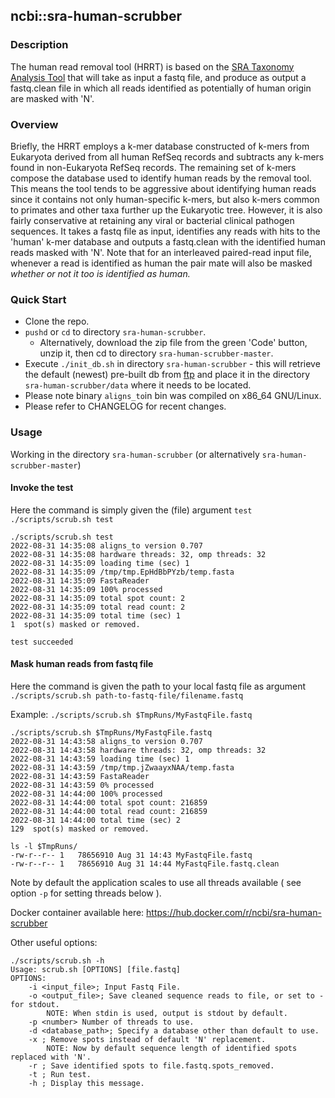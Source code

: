 ## ncbi::sra-human-scrubber 
### Description
The human read removal tool (HRRT) is based on the [SRA Taxonomy Analysis Tool](https://doi.org/10.1186/s13059-021-02490-0) that will take as input a fastq file, and produce as output a fastq.clean file in which all reads identified as potentially of human origin are masked with 'N'.
### Overview
Briefly, the HRRT employs a k-mer database constructed of k-mers from Eukaryota derived from all human RefSeq records and subtracts any k-mers found in non-Eukaryota RefSeq records. The remaining set of k-mers compose the database used to identify human reads by the removal tool. This means the tool tends to be aggressive about identifying human reads since it contains not only human-specific k-mers, but also k-mers common to primates and other taxa further up the Eukaryotic tree. However, it is also fairly conservative at retaining any viral or bacterial clinical pathogen sequences. It takes a fastq file as input, identifies any reads with hits to the 'human' k-mer database and outputs a fastq.clean with
the identified human reads masked with 'N'. Note that for an interleaved paired-read input file, whenever a read is identified as human the pair mate will also be masked *whether or not it too is identified as human.*
### Quick Start
* Clone the repo.
* `pushd` or `cd` to directory `sra-human-scrubber`.
    * Alternatively, download the zip file from the green 'Code' button, unzip it, then cd to directory `sra-human-scrubber-master`.
* Execute `./init_db.sh` in directory `sra-human-scrubber` - this will retrieve the default (newest) pre-built db from [ftp](https://ftp.ncbi.nlm.nih.gov/sra/dbs/human_filter/) and place it in the directory `sra-human-scrubber/data` where it needs to be located.
* Please note binary `aligns_to`in bin was compiled on x86_64 GNU/Linux. 
* Please refer to CHANGELOG for recent changes.

### Usage
Working in the directory `sra-human-scrubber` (or alternatively `sra-human-scrubber-master`)
#### Invoke the test 
Here the command is simply given the (file) argument `test`
`./scripts/scrub.sh test`

```
./scripts/scrub.sh test
2022-08-31 14:35:08	aligns_to version 0.707
2022-08-31 14:35:08	hardware threads: 32, omp threads: 32
2022-08-31 14:35:09	loading time (sec) 1
2022-08-31 14:35:09	/tmp/tmp.EpHdBbPYzb/temp.fasta
2022-08-31 14:35:09	FastaReader
2022-08-31 14:35:09	100% processed
2022-08-31 14:35:09	total spot count: 2
2022-08-31 14:35:09	total read count: 2
2022-08-31 14:35:09	total time (sec) 1
1  spot(s) masked or removed.

test succeeded
```

#### Mask human reads from fastq file

Here the command is given the path to your local fastq file as argument
`./scripts/scrub.sh path-to-fastq-file/filename.fastq`

Example:
`./scripts/scrub.sh $TmpRuns/MyFastqFile.fastq`

```
./scripts/scrub.sh $TmpRuns/MyFastqFile.fastq 
2022-08-31 14:43:58	aligns_to version 0.707
2022-08-31 14:43:58	hardware threads: 32, omp threads: 32
2022-08-31 14:43:59	loading time (sec) 1
2022-08-31 14:43:59	/tmp/tmp.jZwaayxNAA/temp.fasta
2022-08-31 14:43:59	FastaReader
2022-08-31 14:43:59	0% processed
2022-08-31 14:44:00	100% processed
2022-08-31 14:44:00	total spot count: 216859
2022-08-31 14:44:00	total read count: 216859
2022-08-31 14:44:00	total time (sec) 2
129  spot(s) masked or removed.

ls -l $TmpRuns/
-rw-r--r-- 1   78656910 Aug 31 14:43 MyFastqFile.fastq
-rw-r--r-- 1   78656910 Aug 31 14:44 MyFastqFile.fastq.clean
```
Note by default the application scales to use all threads available
( see option `-p` for setting threads below ).

Docker container available here: https://hub.docker.com/r/ncbi/sra-human-scrubber

Other useful options:
```
./scripts/scrub.sh -h
Usage: scrub.sh [OPTIONS] [file.fastq] 
OPTIONS:
	-i <input_file>; Input Fastq File.
	-o <output_file>; Save cleaned sequence reads to file, or set to - for stdout.
		NOTE: When stdin is used, output is stdout by default.
	-p <number> Number of threads to use.
	-d <database_path>; Specify a database other than default to use.
	-x ; Remove spots instead of default 'N' replacement.
		NOTE: Now by default sequence length of identified spots replaced with 'N'.
	-r ; Save identified spots to file.fastq.spots_removed.
	-t ; Run test.
	-h ; Display this message.

```
